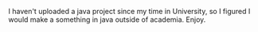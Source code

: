 I haven't uploaded a java project since my time in University, so I figured I would make a something in java outside of academia.
Enjoy.
